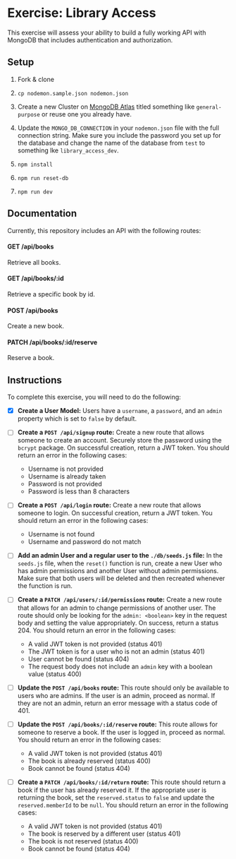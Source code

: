 # Exercise: Library Access

This exercise will assess your ability to build a fully working API with MongoDB that includes authentication and authorization.

## Setup

1. Fork & clone

1. `cp nodemon.sample.json nodemon.json`

1. Create a new Cluster on [MongoDB Atlas](https://www.mongodb.com/cloud/atlas) titled something like `general-purpose` or reuse one you already have.

1. Update the `MONGO_DB_CONNECTION` in your `nodemon.json` file with the full connection string. Make sure you include the password you set up for the database and change the name of the database from `test` to something lke `library_access_dev`.

1. `npm install`

1. `npm run reset-db`

1. `npm run dev`

## Documentation

Currently, this repository includes an API with the following routes:

#### GET /api/books

Retrieve all books.

#### GET /api/books/:id

Retrieve a specific book by id.

#### POST /api/books

Create a new book.

#### PATCH /api/books/:id/reserve

Reserve a book.

## Instructions

To complete this exercise, you will need to do the following:

- [X] **Create a User Model:** Users have a `username`, a `password`, and an `admin` property which is set to `false` by default.

- [ ] **Create a `POST /api/signup` route:** Create a new route that allows someone to create an account. Securely store the password using the `bcrypt` package. On successful creation, return a JWT token. You should return an error in the following cases:
  * Username is not provided
  * Username is already taken
  * Password is not provided
  * Password is less than 8 characters

- [ ] **Create a `POST /api/login` route:** Create a new route that allows someone to login. On successful creation, return a JWT token. You should return an error in the following cases:
  * Username is not found
  * Username and password do not match

- [ ] **Add an admin User and a regular user to the `./db/seeds.js` file:** In the `seeds.js` file, when the `reset()` function is run, create a new User who has admin permissions and another User without admin permissions. Make sure that both users will be deleted and then recreated whenever the function is run.

- [ ] **Create a `PATCH /api/users/:id/permissions` route:** Create a new route that allows for an admin to change permissions of another user. The route should only be looking for the `admin: <boolean>` key in the request body and setting the value appropriately. On success, return a status 204. You should return an error in the following cases:
  * A valid JWT token is not provided (status 401)
  * The JWT token is for a user who is not an admin (status 401)
  * User cannot be found (status 404)
  * The request body does not include an `admin` key with a boolean value (status 400)

- [ ] **Update the `POST /api/books` route:** This route should only be available to users who are admins. If the user is an admin, proceed as normal. If they are not an admin, return an error message with a status code of 401.

- [ ] **Update the `POST /api/books/:id/reserve` route:** This route allows for someone to reserve a book. If the user is logged in, proceed as normal. You should return an error in the following cases:
  * A valid JWT token is not provided (status 401)
  * The book is already reserved (status 400)
  * Book cannot be found (status 404)

- [ ] **Create a `PATCH /api/books/:id/return` route:** This route should return a book if the user has already reserved it. If the appropriate user is returning the book, set the `reserved.status` to `false` and update the `reserved.memberId` to be `null`. You should return an error in the following cases:
  * A valid JWT token is not provided (status 401)
  * The book is reserved by a different user (status 401)
  * The book is not reserved (status 400)
  * Book cannot be found (status 404)